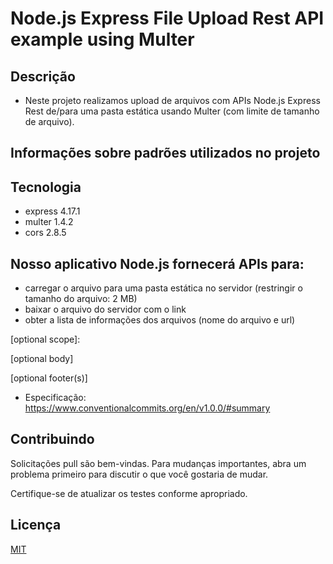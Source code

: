 # Node.js Express File Upload Rest API example using Multer

## Descrição

* Neste projeto realizamos upload de arquivos com APIs Node.js Express Rest de/para uma pasta estática usando Multer (com limite de tamanho de arquivo).

## Informações sobre padrões utilizados no projeto

## Tecnologia
* express 4.17.1
* multer 1.4.2
* cors 2.8.5

## Nosso aplicativo Node.js fornecerá APIs para:

* carregar o arquivo para uma pasta estática no servidor (restringir o tamanho do arquivo: 2 MB)
* baixar o arquivo do servidor com o link
* obter a lista de informações dos arquivos (nome do arquivo e url)

<type>[optional scope]: <description>

[optional body]

[optional footer(s)]

* Especificação: https://www.conventionalcommits.org/en/v1.0.0/#summary

## Contribuindo
Solicitações pull são bem-vindas. Para mudanças importantes, abra um problema primeiro para discutir o que você gostaria de mudar.

Certifique-se de atualizar os testes conforme apropriado.

## Licença
[MIT](https://choosealicense.com/licenses/mit/)

